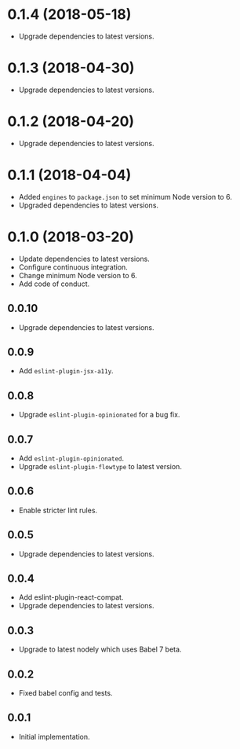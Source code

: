 # 0.1.4 (2018-05-18)

*   Upgrade dependencies to latest versions.

# 0.1.3 (2018-04-30)

*   Upgrade dependencies to latest versions.


# 0.1.2 (2018-04-20)

*   Upgrade dependencies to latest versions.


# 0.1.1 (2018-04-04)

*   Added `engines` to `package.json` to set minimum Node version to 6.
*   Upgraded dependencies to latest versions.

# 0.1.0 (2018-03-20)

*   Update dependencies to latest versions.
*   Configure continuous integration.
*   Change minimum Node version to 6.
*   Add code of conduct.

## 0.0.10

*   Upgrade dependencies to latest versions.

## 0.0.9

*   Add `eslint-plugin-jsx-a11y`.

## 0.0.8

*   Upgrade `eslint-plugin-opinionated` for a bug fix.

## 0.0.7

*   Add `eslint-plugin-opinionated`.
*   Upgrade `eslint-plugin-flowtype` to latest version.

## 0.0.6

*   Enable stricter lint rules.

## 0.0.5

*   Upgrade dependencies to latest versions.

## 0.0.4

*   Add eslint-plugin-react-compat.
*   Upgrade dependencies to latest versions.

## 0.0.3

*   Upgrade to latest nodely which uses Babel 7 beta.

## 0.0.2

*   Fixed babel config and tests.

## 0.0.1

*   Initial implementation.

